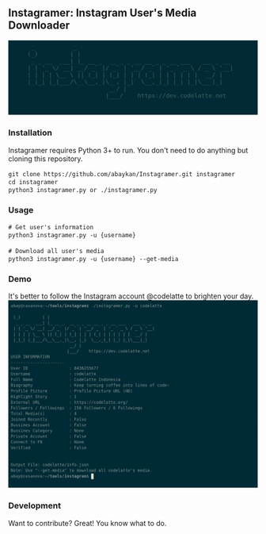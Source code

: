 ## Instagramer: Instagram User's Media Downloader
![Instagramer](src/header.png)

### Installation
Instagramer requires Python 3+ to run.
You don't need to do anything but cloning this repository.
```
git clone https://github.com/abaykan/Instagramer.git instagramer
cd instagramer
python3 instagramer.py or ./instagramer.py
```

### Usage
```
# Get user's information
python3 instagramer.py -u {username}

# Download all user's media
python3 instagramer.py -u {username} --get-media
```

### Demo
It's better to follow the Instagram account @codelatte to brighten your day.
[![Demo](src/output.png)](https://asciinema.org/a/330625)

### Development
Want to contribute? Great! You know what to do.